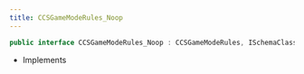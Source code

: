 ```yaml
---
title: CCSGameModeRules_Noop
---
```


```csharp
public interface CCSGameModeRules_Noop : CCSGameModeRules, ISchemaClass<CCSGameModeRules>, ISchemaClass<CCSGameModeRules_Noop>, ISchemaField, ISchemaClass, INativeHandle
```

- Implements

